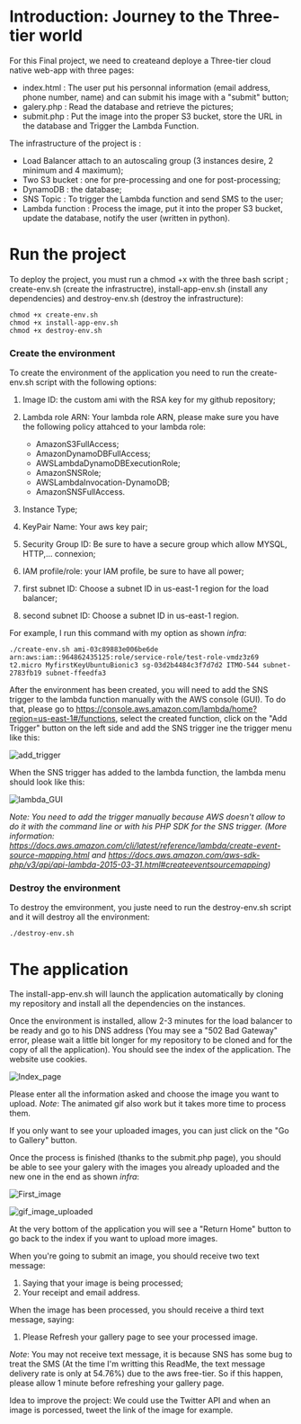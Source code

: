 # Introduction: Journey to the Three-tier world

For this Final project, we need to createand deploye a Three-tier cloud native web-app with three pages:

-   index.html : The user put his personnal information (email address, phone number, name) and can submit his image with a "submit" button;
-   galery.php : Read the database and retrieve the pictures;
-   submit.php : Put the image into the proper S3 bucket, store the URL in the database and Trigger the Lambda Function.


The infrastructure of the project is :

-   Load Balancer attach to an autoscaling group (3 instances desire, 2 minimum and 4 maximum);
-   Two S3 bucket : one for pre-processing and one for post-processing;
-   DynamoDB : the database;
-   SNS Topic : To trigger the Lambda function and send SMS to the user;
-   Lambda function : Process the image, put it into the proper S3 bucket, update the database, notify the user (written in python).

# Run the project

To deploy the project, you must run a chmod +x with the three bash script ; create-env.sh (create the infrastructre), install-app-env.sh (install any dependencies) and destroy-env.sh (destroy the infrastructure):
```shell
chmod +x create-env.sh
chmod +x install-app-env.sh
chmod +x destroy-env.sh
```

### Create the environment

To create the environment of the application you need to run the create-env.sh script with the following options:
1.  Image ID: the custom ami with the RSA key for my github repository;
2.  Lambda role ARN: Your lambda role ARN, please make sure you have the following policy attahced to your lambda role:
        
    -   AmazonS3FullAccess;
    -   AmazonDynamoDBFullAccess;
    -   AWSLambdaDynamoDBExecutionRole;
    -   AmazonSNSRole;
    -   AWSLambdaInvocation-DynamoDB;
    -   AmazonSNSFullAccess.
        
3.  Instance Type;
4.  KeyPair Name: Your aws key pair;
5.  Security Group ID: Be sure to have a secure group which allow MYSQL, HTTP,... connexion;
6.  IAM profile/role: your IAM profile, be sure to have all power;
7.  first subnet ID: Choose a subnet ID in us-east-1 region for the load balancer;
7.  second subnet ID: Choose a subnet ID in us-east-1 region.

For example, I run this command with my option as shown *infra*:
```shell
./create-env.sh ami-03c89883e006be6de arn:aws:iam::964862435125:role/service-role/test-role-vmdz3z69 t2.micro MyfirstKeyUbuntuBionic3 sg-03d2b4484c3f7d7d2 ITMO-544 subnet-2783fb19 subnet-ffeedfa3
```
After the environment has been created, you will need to add the SNS trigger to the lambda function manually with the AWS console (GUI). To do that, please go to https://console.aws.amazon.com/lambda/home?region=us-east-1#/functions, select the created function, click on the "Add Trigger" button on the left side and add the SNS trigger ine the trigger menu like this:

![add_trigger](src/add_trigger_SNS.png "Add trigger menu")

When the SNS trigger has added to the lambda function, the lambda menu should look like this:

![lambda_GUI](src/GUI_lambda.png "Lambda GUI")

*Note: You need to add the trigger manually because AWS doesn't allow to do it with the command line or with his PHP SDK for the SNS trigger. (More information: https://docs.aws.amazon.com/cli/latest/reference/lambda/create-event-source-mapping.html and https://docs.aws.amazon.com/aws-sdk-php/v3/api/api-lambda-2015-03-31.html#createeventsourcemapping)*

### Destroy the environment

To destroy the emvironment, you juste need to run the destroy-env.sh script and it will destroy all the environment:
```shell
./destroy-env.sh
```
# The application

The install-app-env.sh will launch the application automatically by cloning my repository and install all the dependencies on the instances.

Once the environment is installed, allow 2-3 minutes for the load balancer to be ready and go to his DNS address (You may see a "502 Bad Gateway" error, please wait a little bit longer for my repository to be cloned and for the copy of all the application). You should see the index of the application.
The website use cookies.

![Index_page](src/index_page.png "Index page")

Please enter all the information asked and choose the image you want to upload.
*Note*: The animated gif also work but it takes more time to process them.

If you only want to see your uploaded images, you can just click on the "Go to Gallery" button. 

Once the process is finished (thanks to the submit.php page), you should be able to see your galery with the images you already uploaded and the new one in the end as shown *infra*:

![First_image](src/jpeg_file_test.png "First image uploaded with its thumbnail")

![gif_image_uploaded](src/uploaded_gif.gif "Animated Gif uploaded with its thumbnail")

At the very bottom of the application you will see a "Return Home" button to go back to the index if you want to upload more images.

When you're going to submit an image, you should receive two text message:
1.  Saying that your image is being processed;
2.  Your receipt and email address.

When the image has been processed, you should receive a third text message, saying:
1.  Please Refresh your gallery page to see your processed image.

*Note*: You may not receive text message, it is because SNS has some bug to treat the SMS (At the time I'm writting this ReadMe, the text message delivery rate is only at 54.76%) due to the aws free-tier. So if this happen, please allow 1 minute before refreshing your gallery page.

Idea to improve the project: We could use the Twitter API and when an image is porcessed, tweet the link of the image for example. 

